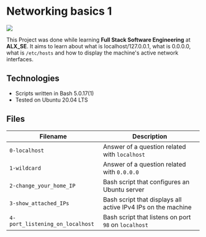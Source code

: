 # Networking basics 1 

![](https://encrypted-tbn0.gstatic.com/images?q=tbn:ANd9GcTQvRnBs_j2xtsNS38Z8cUBCfaNMh2xItI7m5PE0OwCjw&s)


This Project was done while learning **Full Stack Software Engineering** at **ALX_SE**. It aims to learn about what is localhost/127.0.0.1, what is 0.0.0.0, what is `/etc/hosts` and how to display the machine's active network interfaces.

## Technologies
* Scripts written in Bash 5.0.17(1)
* Tested on Ubuntu 20.04 LTS

## Files

| Filename | Description |
| -------- | ----------- |
| `0-localhost` | Answer of a question related with `localhost` |
| `1-wildcard` | Answer of a question related with `0.0.0.0` |
| `2-change_your_home_IP` | Bash script that configures an Ubuntu server |
| `3-show_attached_IPs` | Bash script that displays all active IPv4 IPs on the machine |
| `4-port_listening_on_localhost` | Bash script that listens on port `98` on `localhost` |
